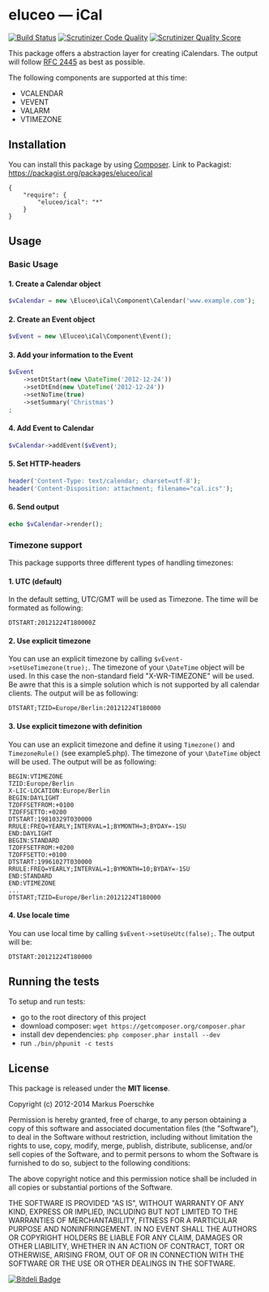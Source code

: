 # eluceo — iCal

[![Build Status](https://travis-ci.org/markuspoerschke/iCal.svg?branch=master)](https://travis-ci.org/markuspoerschke/iCal) [![Scrutinizer Code Quality](https://scrutinizer-ci.com/g/markuspoerschke/iCal/badges/quality-score.png?b=master)](https://scrutinizer-ci.com/g/markuspoerschke/iCal/?branch=master) [![Scrutinizer Quality Score](https://scrutinizer-ci.com/g/eluceo/iCal/badges/quality-score.png?s=dd55c5a4e8acc26b2436c2f55c4c14e3fd1026cb)](https://scrutinizer-ci.com/g/eluceo/iCal/)

This package offers a abstraction layer for creating iCalendars. The output will
follow [RFC 2445](http://www.ietf.org/rfc/rfc2445.txt) as best as possible.

The following components are supported at this time:

* VCALENDAR
* VEVENT
* VALARM
* VTIMEZONE

## Installation

You can install this package by using [Composer](http://getcomposer.org).
Link to Packagist: https://packagist.org/packages/eluceo/ical

```
{
    "require": {
        "eluceo/ical": "*"
    }
}
```

## Usage

### Basic Usage

#### 1. Create a Calendar object

```PHP
$vCalendar = new \Eluceo\iCal\Component\Calendar('www.example.com');
```

#### 2. Create an Event object

```PHP
$vEvent = new \Eluceo\iCal\Component\Event();
```

#### 3. Add your information to the Event

```PHP
$vEvent
    ->setDtStart(new \DateTime('2012-12-24'))
    ->setDtEnd(new \DateTime('2012-12-24'))
    ->setNoTime(true)
    ->setSummary('Christmas')
;
```

#### 4. Add Event to Calendar

```PHP
$vCalendar->addEvent($vEvent);
```

#### 5. Set HTTP-headers

```PHP
header('Content-Type: text/calendar; charset=utf-8');
header('Content-Disposition: attachment; filename="cal.ics"');
```

#### 6. Send output

```PHP
echo $vCalendar->render();
```

### Timezone support

This package supports three different types of handling timezones:

#### 1. UTC (default)

In the default setting, UTC/GMT will be used as Timezone. The time will be formated as following:

```
DTSTART:20121224T180000Z
```

#### 2. Use explicit timezone

You can use an explicit timezone by calling `$vEvent->setUseTimezone(true);`. The timezone of your
`\DateTime` object will be used. In this case the non-standard field "X-WR-TIMEZONE" will be used.
Be awre that this is a simple solution which is not supported by all calendar clients.
The output will be as following:

```
DTSTART;TZID=Europe/Berlin:20121224T180000
```

#### 3. Use explicit timezone with definition

You can use an explicit timezone and define it using `Timezone()` and `TimezoneRule()` (see example5.php).
The timezone of your `\DateTime` object will be used. The output will be as following:

```
BEGIN:VTIMEZONE
TZID:Europe/Berlin
X-LIC-LOCATION:Europe/Berlin
BEGIN:DAYLIGHT
TZOFFSETFROM:+0100
TZOFFSETTO:+0200
DTSTART:19810329T030000
RRULE:FREQ=YEARLY;INTERVAL=1;BYMONTH=3;BYDAY=-1SU
END:DAYLIGHT
BEGIN:STANDARD
TZOFFSETFROM:+0200
TZOFFSETTO:+0100
DTSTART:19961027T030000
RRULE:FREQ=YEARLY;INTERVAL=1;BYMONTH=10;BYDAY=-1SU
END:STANDARD
END:VTIMEZONE
...
DTSTART;TZID=Europe/Berlin:20121224T180000
```

#### 4. Use locale time

You can use local time by calling `$vEvent->setUseUtc(false);`. The output will be:

```
DTSTART:20121224T180000
```

## Running the tests

To setup and run tests:

- go to the root directory of this project
- download composer: `wget https://getcomposer.org/composer.phar`
- install dev dependencies: `php composer.phar install --dev`
- run `./bin/phpunit -c tests`

## License

This package is released under the __MIT license__.

Copyright (c) 2012-2014 Markus Poerschke

Permission is hereby granted, free of charge, to any person obtaining a copy
of this software and associated documentation files (the "Software"), to deal
in the Software without restriction, including without limitation the rights
to use, copy, modify, merge, publish, distribute, sublicense, and/or sell
copies of the Software, and to permit persons to whom the Software is furnished
to do so, subject to the following conditions:

The above copyright notice and this permission notice shall be included in all
copies or substantial portions of the Software.

THE SOFTWARE IS PROVIDED "AS IS", WITHOUT WARRANTY OF ANY KIND, EXPRESS OR
IMPLIED, INCLUDING BUT NOT LIMITED TO THE WARRANTIES OF MERCHANTABILITY,
FITNESS FOR A PARTICULAR PURPOSE AND NONINFRINGEMENT. IN NO EVENT SHALL THE
AUTHORS OR COPYRIGHT HOLDERS BE LIABLE FOR ANY CLAIM, DAMAGES OR OTHER
LIABILITY, WHETHER IN AN ACTION OF CONTRACT, TORT OR OTHERWISE, ARISING FROM,
OUT OF OR IN CONNECTION WITH THE SOFTWARE OR THE USE OR OTHER DEALINGS IN
THE SOFTWARE.


[![Bitdeli Badge](https://d2weczhvl823v0.cloudfront.net/eluceo/ical/trend.png)](https://bitdeli.com/free "Bitdeli Badge")
